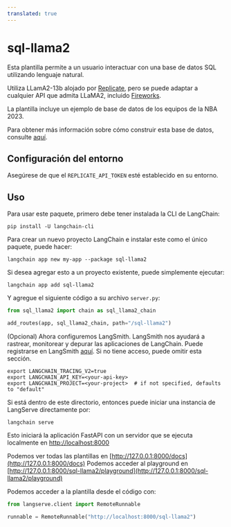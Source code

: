 ```yaml
---
translated: true
---
```


# sql-llama2

Esta plantilla permite a un usuario interactuar con una base de datos SQL utilizando lenguaje natural.

Utiliza LLamA2-13b alojado por [Replicate](https://python.langchain.com/docs/integrations/llms/replicate), pero se puede adaptar a cualquier API que admita LLaMA2, incluido [Fireworks](https://python.langchain.com/docs/integrations/chat/fireworks).

La plantilla incluye un ejemplo de base de datos de los equipos de la NBA 2023.

Para obtener más información sobre cómo construir esta base de datos, consulte [aquí](https://github.com/facebookresearch/llama-recipes/blob/main/demo_apps/StructuredLlama.ipynb).

## Configuración del entorno

Asegúrese de que el `REPLICATE_API_TOKEN` esté establecido en su entorno.

## Uso

Para usar este paquete, primero debe tener instalada la CLI de LangChain:

```shell
pip install -U langchain-cli
```

Para crear un nuevo proyecto LangChain e instalar este como el único paquete, puede hacer:

```shell
langchain app new my-app --package sql-llama2
```

Si desea agregar esto a un proyecto existente, puede simplemente ejecutar:

```shell
langchain app add sql-llama2
```

Y agregue el siguiente código a su archivo `server.py`:

```python
from sql_llama2 import chain as sql_llama2_chain

add_routes(app, sql_llama2_chain, path="/sql-llama2")
```

(Opcional) Ahora configuremos LangSmith.
LangSmith nos ayudará a rastrear, monitorear y depurar las aplicaciones de LangChain.
Puede registrarse en LangSmith [aquí](https://smith.langchain.com/).
Si no tiene acceso, puede omitir esta sección.

```shell
export LANGCHAIN_TRACING_V2=true
export LANGCHAIN_API_KEY=<your-api-key>
export LANGCHAIN_PROJECT=<your-project>  # if not specified, defaults to "default"
```

Si está dentro de este directorio, entonces puede iniciar una instancia de LangServe directamente por:

```shell
langchain serve
```

Esto iniciará la aplicación FastAPI con un servidor que se ejecuta localmente en
[http://localhost:8000](http://localhost:8000)

Podemos ver todas las plantillas en [http://127.0.0.1:8000/docs](http://127.0.0.1:8000/docs)
Podemos acceder al playground en [http://127.0.0.1:8000/sql-llama2/playground](http://127.0.0.1:8000/sql-llama2/playground)

Podemos acceder a la plantilla desde el código con:

```python
from langserve.client import RemoteRunnable

runnable = RemoteRunnable("http://localhost:8000/sql-llama2")
```
